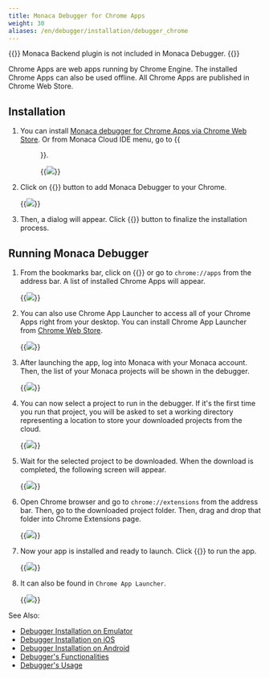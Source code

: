 ```yaml
---
title: Monaca Debugger for Chrome Apps
weight: 30
aliases: /en/debugger/installation/debugger_chrome
---
```


{{<note>}}
    Monaca Backend plugin is not included in Monaca Debugger.
{{</note>}}

Chrome Apps are web apps running by Chrome Engine. The installed Chrome
Apps can also be used offline. All Chrome Apps are published in Chrome
Web Store.

## Installation

1.  You can install [Monaca debugger for Chrome Apps via Chrome Web Store](https://chrome.google.com/webstore/detail/eampeimhpjmnimjbfajnbegjnafjadld).
    Or from Monaca Cloud IDE menu, go to {{<menu menu1="Debug" menu2="Setup Monaca Debugger" menu3="Debugger for Chrome Apps">}}.

    {{<img src="/images/debugger/manual/installation/debugger_chrome/1.png">}}  

2.  Click on {{<guilabel name="ADD TO CHROME">}} button to add Monaca Debugger to your Chrome.

    {{<img src="/images/debugger/manual/installation/debugger_chrome/2.png">}}  

3.  Then, a dialog will appear. Click {{<guilabel name="Add app">}} button to finalize the
    installation process.

## Running Monaca Debugger

1.  From the bookmarks bar, click on {{<guilabel name="Apps">}} or go to `chrome://apps` from
    the address bar. A list of installed Chrome Apps will appear.

    {{<img src="/images/debugger/manual/installation/debugger_chrome/3.png">}}

2.  You can also use Chrome App Launcher to access all of your Chrome
    Apps right from your desktop. You can install Chrome App Launcher
    from [Chrome Web Store](https://chrome.google.com/webstore).

    {{<img src="/images/debugger/manual/installation/debugger_chrome/4.png">}}

3.  After launching the app, log into Monaca with your Monaca account.
    Then, the list of your Monaca projects will be shown in the
    debugger.

    {{<img src="/images/debugger/manual/installation/debugger_chrome/5.png">}}

4.  You can now select a project to run in the debugger. If it's the
    first time you run that project, you will be asked to set a working
    directory representing a location to store your downloaded projects
    from the cloud.

    {{<img src="/images/debugger/manual/installation/debugger_chrome/6.png">}}

5.  Wait for the selected project to be downloaded. When the download is
    completed, the following screen will appear.

    {{<img src="/images/debugger/manual/installation/debugger_chrome/7.png">}}

6.  Open Chrome browser and go to `chrome://extensions` from the address
    bar. Then, go to the downloaded project folder. Then, drag and drop
    that folder into Chrome Extensions page.

    {{<img src="/images/debugger/manual/installation/debugger_chrome/8.png">}}

7.  Now your app is installed and ready to launch. Click {{<guilabel name="Launch">}} to run
    the app.

    {{<img src="/images/debugger/manual/installation/debugger_chrome/9.png">}}

8.  It can also be found in `Chrome App Launcher`.

    {{<img src="/images/debugger/manual/installation/debugger_chrome/10.png">}}

See Also:

- [Debugger Installation on Emulator](../debugger_emulator)
- [Debugger Installation on iOS](../debugger_ios)
- [Debugger Installation on Android](../debugger_android)
- [Debugger's Functionalities](../../features)
- [Debugger's Usage](../../debug)
